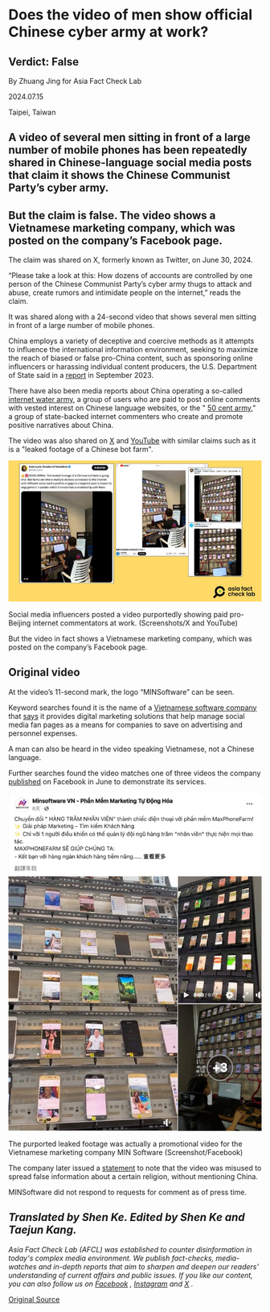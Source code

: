 # Does the video of men show official Chinese cyber army at work?

## Verdict: False

By Zhuang Jing for Asia Fact Check Lab

2024.07.15

Taipei, Taiwan

## A video of several men sitting in front of a large number of mobile phones has been repeatedly shared in Chinese-language social media posts that claim it shows the Chinese Communist Party’s cyber army.

## But the claim is false. The video shows a Vietnamese marketing company, which was posted on the company’s Facebook page.

The claim was shared on X, formerly known as Twitter, on June 30, 2024.

“Please take a look at this: How dozens of accounts are controlled by one person of the Chinese Communist Party’s cyber army thugs to attack and abuse, create rumors and intimidate people on the internet,” reads the claim.

It was shared along with a 24-second video that shows several men sitting in front of a large number of mobile phones.

China employs a variety of deceptive and coercive methods as it attempts to influence the international information environment, seeking to maximize the reach of biased or false pro-China content, such as sponsoring online influencers or harassing individual content producers, the U.S. Department of State said in a [report](https://www.state.gov/gec-special-report-how-the-peoples-republic-of-china-seeks-to-reshape-the-global-information-environment/) in September 2023.

There have also been media reports about China operating a so-called [internet water army](https://www.washingtonpost.com/technology/2023/12/11/china-hacking-hawaii-pacific-taiwan-conflict/), a group of users who are paid to post online comments with vested interest on Chinese language websites, or the " [50 cent army](https://gking.harvard.edu/files/gking/files/50c.pdf?m=1463587807&version=meter+at+0&module=meterLinks&pgtype=article&contentId=&mediaId=&referrer=&priority=true&action=click&contentCollection=meter-links-click)," a group of state-backed internet commenters who create and promote positive narratives about China.

The video was also shared on [X](https://x.com/dom_lucre/status/1807109826360889500) and [YouTube](https://www.youtube.com/watch?v=NkbLIPLTcE4) with similar claims such as it is a "leaked footage of a Chinese bot farm".

![1 (12).png](images/Y75KVGIWLPHOPLB6Y2D7P752YM.png)

Social media influencers posted a video purportedly showing paid pro-Beijing internet commentators at work. (Screenshots/X and YouTube)

But the video in fact shows a Vietnamese marketing company, which was posted on the company’s Facebook page.

## Original video

At the video’s 11-second mark, the logo “MINSoftware” can be seen.

Keyword searches found it is the name of a [Vietnamese software company](https://minsoftware.vn/) that [says](https://minsoftware.vn/) it provides digital marketing solutions that help manage social media fan pages as a means for companies to save on advertising and personnel expenses.

A man can also be heard in the video speaking Vietnamese, not a Chinese language.

Further searches found the video matches one of three videos the company [published](https://www.facebook.com/61550567098549/videos/pcb.122183939732018903/1112164803182003) on Facebook in June to demonstrate its services.

![2 (6).png](images/S3ZB6SFX73EU7EWMLFB4KGXWKI.png)

The purported leaked footage was actually a promotional video for the Vietnamese marketing company MIN Software (Screenshot/Facebook)

The company later issued a [statement](https://www.facebook.com/photo?fbid=122184891362018903&set=pcb.122184891410018903) to note that the video was misused to spread false information about a certain religion, without mentioning China.

MINSoftware did not respond to requests for comment as of press time.

## *Translated by Shen Ke. Edited by Shen Ke and Taejun Kang.*

*Asia Fact Check Lab (AFCL) was established to counter disinformation in today's complex media environment. We publish fact-checks, media-watches and in-depth reports that aim to sharpen and deepen our readers' understanding of current affairs and public issues. If you like our content, you can also follow us on*   [*Facebook*](https://www.facebook.com/asiafactchecklabcn)  *,*   [*Instagram*](https://www.instagram.com/asiafactchecklab/)   *and*   [*X*](https://twitter.com/AFCL_eng)  *.*



[Original Source](https://www.rfa.org/english/news/afcl/afcl-chinese-cyber-army-07152024232638.html)